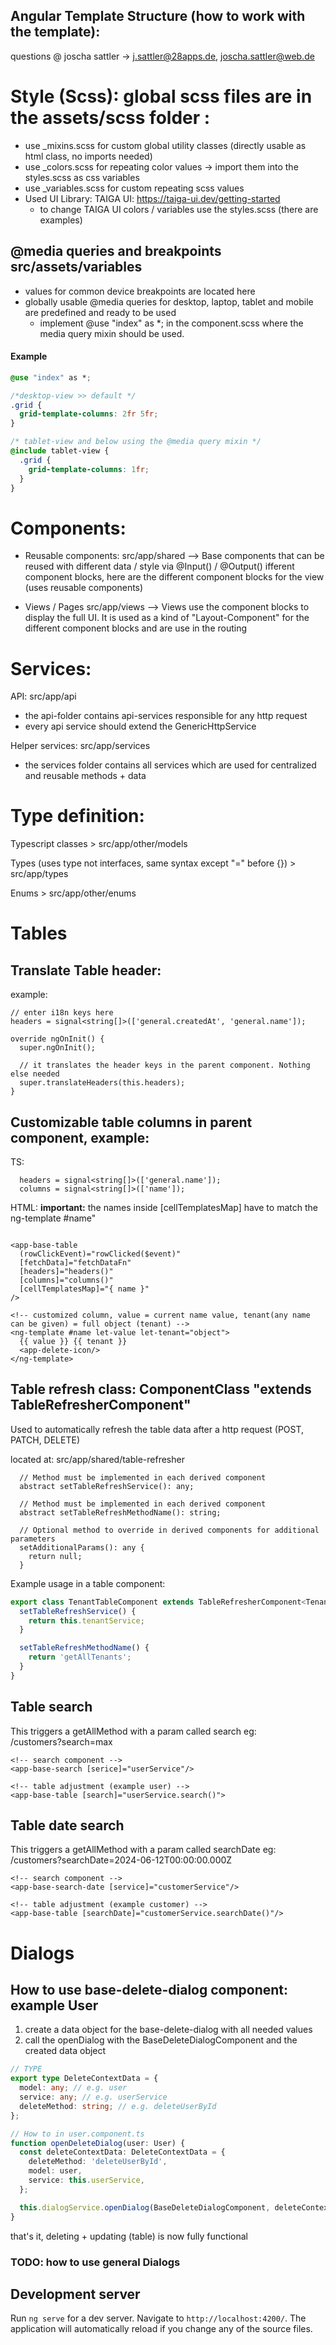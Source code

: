 ## Angular Template Structure (how to work with the template):

questions @ joscha sattler -> j.sattler@28apps.de, joscha.sattler@web.de

# Style (Scss): global scss files are in the assets/scss folder :

- use _mixins.scss for custom global utility classes (directly usable as html class, no imports needed)
- use _colors.scss for repeating color values -> import them into the styles.scss as css variables
- use _variables.scss for custom repeating scss values
- Used UI Library: TAIGA UI: https://taiga-ui.dev/getting-started
  - to change TAIGA UI colors / variables use the styles.scss (there are examples)

## @media queries and breakpoints src/assets/variables

- values for common device breakpoints are located here
- globally usable @media queries for desktop, laptop, tablet and mobile are predefined and ready to be used
  - implement @use "index" as *; in the component.scss where the media query mixin should be used.

#### Example

```css
@use "index" as *;

/*desktop-view >> default */
.grid {
  grid-template-columns: 2fr 5fr;
}

/* tablet-view and below using the @media query mixin */
@include tablet-view {
  .grid {
    grid-template-columns: 1fr;
  }
}
```

# Components:

- Reusable components: src/app/shared --> Base components that can be reused with different data / style via @Input() / @Output()
  ifferent component blocks, here are the different component blocks for the view (uses reusable components)

- Views / Pages src/app/views --> Views use the component blocks to display the full UI. It is used as a kind of "Layout-Component" for the different component blocks and are use in the routing

# Services:

API: src/app/api

- the api-folder contains api-services responsible for any http request
- every api service should extend the GenericHttpService

Helper services: src/app/services

- the services folder contains all services which are used for centralized and reusable methods + data

# Type definition:

Typescript classes >  src/app/other/models

Types (uses type not interfaces, same syntax except "=" before {}) >  src/app/types

Enums > src/app/other/enums

# Tables

## Translate Table header:

example:

````
// enter i18n keys here
headers = signal<string[]>(['general.createdAt', 'general.name']);

override ngOnInit() {
  super.ngOnInit();
  
  // it translates the header keys in the parent component. Nothing else needed
  super.translateHeaders(this.headers);
}
````

## Customizable table columns in parent component, example:

TS:

```
  headers = signal<string[]>(['general.name']);
  columns = signal<string[]>(['name']);
```

HTML: **important:** the names inside  [cellTemplatesMap] have to match the ng-template #name"

```angular17html

<app-base-table
  (rowClickEvent)="rowClicked($event)"
  [fetchData]="fetchDataFn"
  [headers]="headers()"
  [columns]="columns()"
  [cellTemplatesMap]="{ name }"
/>

<!-- customized column, value = current name value, tenant(any name can be given) = full object (tenant) -->
<ng-template #name let-value let-tenant="object">
  {{ value }} {{ tenant }}
  <app-delete-icon/>
</ng-template>
```

## Table refresh class: ComponentClass "extends TableRefresherComponent<Model>"

Used to automatically refresh the table data after a http request (POST, PATCH, DELETE)

located at: src/app/shared/table-refresher

````
  // Method must be implemented in each derived component
  abstract setTableRefreshService(): any;

  // Method must be implemented in each derived component
  abstract setTableRefreshMethodName(): string;

  // Optional method to override in derived components for additional parameters
  setAdditionalParams(): any {
    return null;
  }
````

Example usage in a table component:

````ts
export class TenantTableComponent extends TableRefresherComponent<Tenant> {
  setTableRefreshService() {
    return this.tenantService;
  }

  setTableRefreshMethodName() {
    return 'getAllTenants';
  }
}
````

## Table search

This triggers a getAllMethod with a param called search eg: <br />
/customers?search=max

````angular2html
<!-- search component -->
<app-base-search [serice]="userService"/>

<!-- table adjustment (example user) -->
<app-base-table [search]="userService.search()">
````

## Table date search

This triggers a getAllMethod with a param called searchDate eg: <br />
/customers?searchDate=2024-06-12T00:00:00.000Z

````angular17html
<!-- search component -->
<app-base-search-date [service]="customerService"/>

<!-- table adjustment (example customer) -->
<app-base-table [searchDate]="customerService.searchDate()"/>
````

# Dialogs

## How to use base-delete-dialog component: example User

1. create a data object for the base-delete-dialog with all needed values
2. call the openDialog with the BaseDeleteDialogComponent and the created data object

````ts
// TYPE
export type DeleteContextData = {
  model: any; // e.g. user 
  service: any; // e.g. userService
  deleteMethod: string; // e.g. deleteUserById
};

// How to in user.component.ts
function openDeleteDialog(user: User) {
  const deleteContextData: DeleteContextData = {
    deleteMethod: 'deleteUserById',
    model: user,
    service: this.userService,
  };

  this.dialogService.openDialog(BaseDeleteDialogComponent, deleteContextData);
}
````

that's it, deleting + updating (table) is now fully functional

### TODO: how to use general Dialogs

## Development server

Run `ng serve` for a dev server. Navigate to `http://localhost:4200/`. The application will automatically reload if you change any of the source files.
